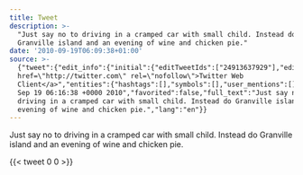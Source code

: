 ```yaml
---
title: Tweet
description: >-
  "Just say no to driving in a cramped car with small child. Instead do
  Granville island and an evening of wine and chicken pie."
date: '2010-09-19T06:09:38+01:00'
source: >-
  {"tweet":{"edit_info":{"initial":{"editTweetIds":["24913637929"],"editableUntil":"2010-09-19T07:16:38.000Z","editsRemaining":"5","isEditEligible":true}},"retweeted":false,"source":"<a
  href=\"http://twitter.com\" rel=\"nofollow\">Twitter Web
  Client</a>","entities":{"hashtags":[],"symbols":[],"user_mentions":[],"urls":[]},"display_text_range":["0","125"],"favorite_count":"0","id_str":"24913637929","truncated":false,"retweet_count":"0","id":"24913637929","created_at":"Sun
  Sep 19 06:16:38 +0000 2010","favorited":false,"full_text":"Just say no to
  driving in a cramped car with small child. Instead do Granville island and an
  evening of wine and chicken pie.","lang":"en"}}
---
```

Just say no to driving in a cramped car with small child. Instead do Granville island and an evening of wine and chicken pie.
    
{{< tweet 0 0 >}}
    
